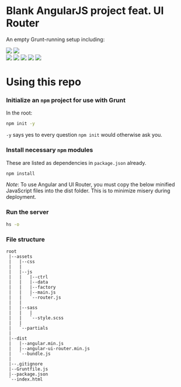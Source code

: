 # Blank AngularJS project feat. UI Router

An empty Grunt-running setup including:

![](https://img.shields.io/badge/updated-mar_6th_2018-green.svg)
![](https://img.shields.io/badge/grunt-v1.0.2-yellow.svg)   
![](https://img.shields.io/badge/browserify-v5.2.0-red.svg)
![](https://img.shields.io/badge/angularJS-v1.6.9-red.svg)
![](https://img.shields.io/badge/ui--router-v1.0.15-yellow.svg)
![](https://img.shields.io/badge/jquery-v3.3.1-blue.svg)
![](https://img.shields.io/badge/lodash-v4.17.5-blue.svg)

# Using this repo

### Initialize an `npm` project for use with Grunt

In the root:

```bash
npm init -y
```

`-y` says yes to every question `npm init` would otherwise ask you.

### Install necessary `npm` modules

These are listed as dependencies in `package.json` already.

```bash
npm install
```

_Note_: To use Angular and UI Router, you must copy the below minified JavaScript files into the dist folder. This is to minimize misery during deployment.

### Run the server

```bash
hs -o
```

### File structure

```
root
 |--assets
 |   |--css
 |   |
 |   |--js
 |   |   |--ctrl
 |   |   |--data
 |   |   |--factory
 |   |   |--main.js
 |   |   `--router.js
 |   |
 |   |--sass
 |   |   |
 |   |   `--style.scss
 |   |
 |   `--partials
 |
 |--dist
 |   |--angular.min.js
 |   |--angular-ui-router.min.js
 |   `--bundle.js
 |
 |--.gitignore
 |--Gruntfile.js
 |--package.json
 `--index.html
```